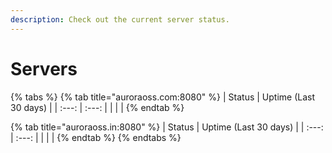 ```yaml
---
description: Check out the current server status.
---
```


# Servers

{% tabs %}
{% tab title="auroraoss.com:8080" %}
| Status | Uptime \(Last 30 days\) |
| :---: | :---: |
|  |  |
{% endtab %}

{% tab title="auroraoss.in:8080" %}
| Status | Uptime \(Last 30 days\) |
| :---: | :---: |
|  |  |
{% endtab %}
{% endtabs %}


